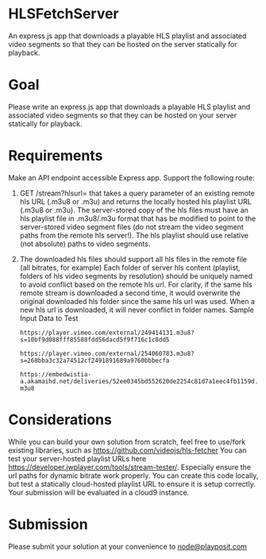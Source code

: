 # HLSFetchServer
An express.js app that downloads a playable HLS playlist and associated video segments so that they can be hosted on the server statically for playback.


# Goal
Please write an express.js app that downloads a playable HLS playlist and associated video segments so that they can be hosted on your server statically for playback.
# Requirements
Make an API endpoint accessible Express app.
Support the following route:
1. GET /stream?hlsurl=<hlsurl> that takes a query parameter of an existing remote hls URL (.m3u8 or .m3u) and returns the locally hosted hls playlist URL (.m3u8 or .m3u).
The server-stored copy of the hls files must have an hls playlist file in .m3u8/.m3u format that has be modified to point to the server-stored video segment files (do not stream the video segment paths from the remote hls server!).
The hls playlist should use relative (not absolute) paths to video segments.
2. The downloaded hls files should support all hls files in the remote file (all bitrates, for example)
Each folder of server hls content (playlist, folders of hls video segments by resolution) should be uniquely named to avoid conflict based on the remote hls url. For clarity, if the same hls remote stream is downloaded a second time, it would overwrite the original downloaded hls folder since the same hls url was used. When a new hls url is downloaded, it will never conflict in folder names.
Sample Input Data to Test

   `https://player.vimeo.com/external/249414131.m3u8?s=10bf9d088fff85588fdd56dacd5f9f716c1c8dd5
   `

   `https://player.vimeo.com/external/254060783.m3u8?s=268bba3c32a74512cf2491891689a9760bbbecfa
   `

   `https://embedwistia-a.akamaihd.net/deliveries/52ee0345bd552620de2254c81d7a1eec4fb1159d.m3u8
   `

# Considerations
While you can build your own solution from scratch, feel free to use/fork existing libraries, such as https://github.com/videojs/hls-fetcher
You can test your server-hosted playlist URLs here https://developer.jwplayer.com/tools/stream-tester/. Especially ensure the url paths for dynamic bitrate work properly.
You can create this code locally, but test a statically cloud-hosted playlist URL to ensure it is setup correctly. Your submission will be evaluated in a cloud9 instance.
# Submission
Please submit your solution at your convenience to node@playposit.com
